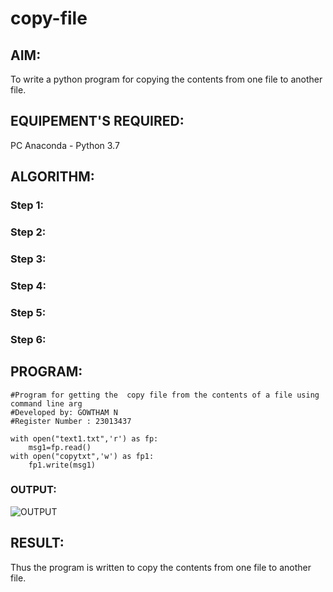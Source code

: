 # copy-file
## AIM:
To write a python program for copying the contents from one file to another file.
## EQUIPEMENT'S REQUIRED: 
PC
Anaconda - Python 3.7
## ALGORITHM: 
### Step 1:

### Step 2: 
 
### Step 3: 

### Step 4:  

### Step 5: 

### Step 6: 

## PROGRAM:
~~~
#Program for getting the  copy file from the contents of a file using command line arg
#Developed by: GOWTHAM N
#Register Number : 23013437

with open("text1.txt",'r') as fp:
    msg1=fp.read()
with open("copytxt",'w') as fp1:
    fp1.write(msg1)
~~~
### OUTPUT:
![OUTPUT](https://github.com/gowthamsec/copy-file/assets/147933945/6ac02c83-94c1-4185-b328-f78263c3d524)

## RESULT:
Thus the program is written to copy the contents from one file to another file.
